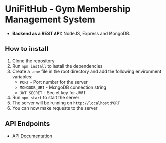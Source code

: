 # UniFitHub - Gym Membership Management System

-   **Backend as a REST API:** NodeJS, Express and MongoDB.

## How to install
1.  Clone the repository
2.  Run `npm install` to install the dependencies
3.  Create a `.env` file in the root directory and add the following environment variables:
    -   `PORT` - Port number for the server
    -   `MONGODB_URI` - MongoDB connection string
    -   `JWT_SECRET` - Secret key for JWT
4.  Run `npm start` to start the server
5.  The server will be running on `http://localhost:PORT`
6.  You can now make requests to the server

## API Endpoints
-   [API Documentation](https://documenter.getpostman.com/view/36468044/2sA3e1Bpyw)  


